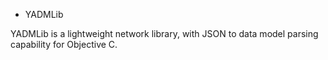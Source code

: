 * YADMLib

YADMLib is a lightweight network library, with JSON to data model parsing capability for Objective C.


